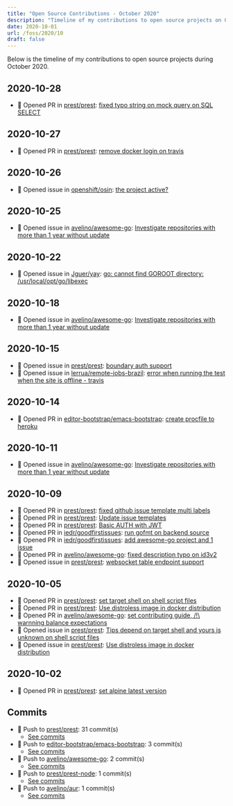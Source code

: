 ```yaml
---
title: "Open Source Contributions - October 2020"
description: "Timeline of my contributions to open source projects on GitHub during October 2020."
date: 2020-10-01
url: /foss/2020/10
draft: false
---
```


Below is the timeline of my contributions to open source projects during October 2020.

## 2020-10-28

- 🔀 Opened PR in [prest/prest](https://github.com/prest/prest): [fixed typo string on mock query on SQL SELECT](https://github.com/prest/prest/pull/464)

## 2020-10-27

- 🔀 Opened PR in [prest/prest](https://github.com/prest/prest): [remove docker login on travis](https://github.com/prest/prest/pull/463)

## 2020-10-26

- 🐛 Opened issue in [openshift/osin](https://github.com/openshift/osin): [the project active?](https://github.com/openshift/osin/issues/203)

## 2020-10-25

- 🐛 Opened issue in [avelino/awesome-go](https://github.com/avelino/awesome-go): [Investigate repositories with more than 1 year without update](https://github.com/avelino/awesome-go/issues/3316)

## 2020-10-22

- 🐛 Opened issue in [Jguer/yay](https://github.com/Jguer/yay): [go: cannot find GOROOT directory: /usr/local/opt/go/libexec](https://github.com/Jguer/yay/issues/1395)

## 2020-10-18

- 🐛 Opened issue in [avelino/awesome-go](https://github.com/avelino/awesome-go): [Investigate repositories with more than 1 year without update](https://github.com/avelino/awesome-go/issues/3303)

## 2020-10-15

- 🐛 Opened issue in [prest/prest](https://github.com/prest/prest): [boundary auth support](https://github.com/prest/prest/issues/459)
- 🐛 Opened issue in [lerrua/remote-jobs-brazil](https://github.com/lerrua/remote-jobs-brazil): [error when running the test when the site is offline - travis](https://github.com/lerrua/remote-jobs-brazil/issues/222)

## 2020-10-14

- 🔀 Opened PR in [editor-bootstrap/emacs-bootstrap](https://github.com/editor-bootstrap/emacs-bootstrap): [create procfile to heroku](https://github.com/editor-bootstrap/emacs-bootstrap/pull/57)

## 2020-10-11

- 🐛 Opened issue in [avelino/awesome-go](https://github.com/avelino/awesome-go): [Investigate repositories with more than 1 year without update](https://github.com/avelino/awesome-go/issues/3295)

## 2020-10-09

- 🔀 Opened PR in [prest/prest](https://github.com/prest/prest): [fixed github issue template multi labels](https://github.com/prest/prest/pull/454)
- 🔀 Opened PR in [prest/prest](https://github.com/prest/prest): [Update issue templates](https://github.com/prest/prest/pull/453)
- 🔀 Opened PR in [prest/prest](https://github.com/prest/prest): [Basic AUTH with JWT](https://github.com/prest/prest/pull/451)
- 🔀 Opened PR in [iedr/goodfirstissues](https://github.com/iedr/goodfirstissues): [run gofmt on backend source](https://github.com/iedr/goodfirstissues/pull/15)
- 🔀 Opened PR in [iedr/goodfirstissues](https://github.com/iedr/goodfirstissues): [add awesome-go project and 1 issue](https://github.com/iedr/goodfirstissues/pull/14)
- 🔀 Opened PR in [avelino/awesome-go](https://github.com/avelino/awesome-go): [fixed description typo on id3v2](https://github.com/avelino/awesome-go/pull/3288)
- 🐛 Opened issue in [prest/prest](https://github.com/prest/prest): [websocket table endpoint support](https://github.com/prest/prest/issues/452)

## 2020-10-05

- 🔀 Opened PR in [prest/prest](https://github.com/prest/prest): [set target shell on shell script files](https://github.com/prest/prest/pull/450)
- 🔀 Opened PR in [prest/prest](https://github.com/prest/prest): [Use distroless image in docker distribution](https://github.com/prest/prest/pull/448)
- 🔀 Opened PR in [avelino/awesome-go](https://github.com/avelino/awesome-go): [set contributing guide, /!\ warnning balance expectations](https://github.com/avelino/awesome-go/pull/3276)
- 🐛 Opened issue in [prest/prest](https://github.com/prest/prest): [Tips depend on target shell and yours is unknown on shell script files](https://github.com/prest/prest/issues/449)
- 🐛 Opened issue in [prest/prest](https://github.com/prest/prest): [Use distroless image in docker distribution](https://github.com/prest/prest/issues/447)

## 2020-10-02

- 🔀 Opened PR in [prest/prest](https://github.com/prest/prest): [set alpine latest version](https://github.com/prest/prest/pull/445)

## Commits

- 🔨 Push to [prest/prest](https://github.com/prest/prest): 31 commit(s)
  - [See commits](https://github.com/prest/prest/commits?author=avelino&since=2020-10-01T00:00:00Z&until=2020-10-31T23:59:59Z)
- 🔨 Push to [editor-bootstrap/emacs-bootstrap](https://github.com/editor-bootstrap/emacs-bootstrap): 3 commit(s)
  - [See commits](https://github.com/editor-bootstrap/emacs-bootstrap/commits?author=avelino&since=2020-10-01T00:00:00Z&until=2020-10-31T23:59:59Z)
- 🔨 Push to [avelino/awesome-go](https://github.com/avelino/awesome-go): 2 commit(s)
  - [See commits](https://github.com/avelino/awesome-go/commits?author=avelino&since=2020-10-01T00:00:00Z&until=2020-10-31T23:59:59Z)
- 🔨 Push to [prest/prest-node](https://github.com/prest/prest-node): 1 commit(s)
  - [See commits](https://github.com/prest/prest-node/commits?author=avelino&since=2020-10-01T00:00:00Z&until=2020-10-31T23:59:59Z)
- 🔨 Push to [avelino/aur](https://github.com/avelino/aur): 1 commit(s)
  - [See commits](https://github.com/avelino/aur/commits?author=avelino&since=2020-10-01T00:00:00Z&until=2020-10-31T23:59:59Z)

